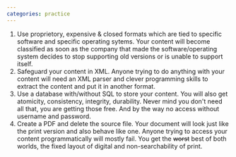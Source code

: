 ```yaml
---
categories: practice
---
```


1. Use proprietory, expensive & closed formats which are tied to specific software and specific operating sytems. Your content will become classified as soon as the company that made the software/operating system decides to stop supporting old versions or is unable to support itself. 
2. Safeguard your content in XML. Anyone trying to do anything with your content will need an XML parser and clever programming skills to extract the content and put it in another format.
3. Use a database with/without SQL to store your content. You will also get atomicity, consistency, integrity, durability. Never mind you don't need all that, you are getting those free. And by the way no access without username and password. 
4. Create a PDF and delete the source file. Your document will look just like the print version and also behave like one. Anyone trying to access your content programmatically will mostly fail. You get the ~~worst~~ best of both worlds, the fixed layout of digital and non-searchability of print.
